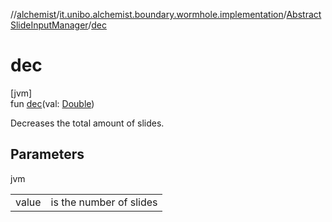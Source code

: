 //[alchemist](../../../index.md)/[it.unibo.alchemist.boundary.wormhole.implementation](../index.md)/[AbstractSlideInputManager](index.md)/[dec](dec.md)

# dec

[jvm]\
fun [dec](dec.md)(val: [Double](https://kotlinlang.org/api/latest/jvm/stdlib/kotlin/-double/index.html))

Decreases the total amount of slides.

## Parameters

jvm

| | |
|---|---|
| value | is the number of slides |
